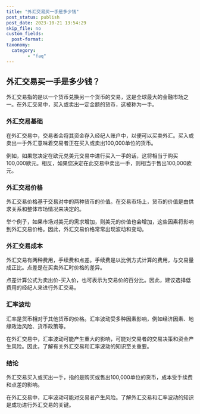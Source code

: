 ```yaml
---
title: "外汇交易买一手是多少钱"
post_status: publish
post_date: 2023-10-21 13:54:29
skip_file: no
custom_fields: 
  post-format: 
taxonomy:
  category:
        - "faq"
---
```


## 外汇交易买一手是多少钱？

外汇交易指的是以一个货币兑换另一个货币的交易，这是全球最大的金融市场之一。在外汇交易中，买入或卖出一定金额的货币，这被称为一手。

### 外汇交易基础

在外汇交易中，交易者会将其资金存入经纪人账户中，以便可以买卖外汇。买入或卖出一手外汇意味着交易者正在买入或卖出100,000单位的货币。

例如，如果您决定在欧元兑美元交易中进行买入一手的话，这将相当于购买100,000欧元。相反，如果您决定在此交易中卖出一手，则相当于售出100,000欧元。

### 外汇交易价格

外汇交易价格基于交易对中的两种货币的价值。在交易市场上，货币的价值是由供求关系和整体市场情况来决定的。

举个例子，如果市场对美元的需求增加，则美元的价值也会增加，这些因素将影响到外汇交易价格。因此，外汇交易价格常常出现波动和变动。

### 外汇交易成本

外汇交易有两种费用，手续费和点差。手续费是以比例方式计算的费用，与交易量成正比。点差是在买卖外汇时价格的差异。

点差计算公式为卖出价-买入价，也可表示为交易价的百分比。因此，建议选择低费用的经纪人来进行外汇交易。

### 汇率波动

汇率是货币相对于其他货币的价格。汇率波动受多种因素影响，例如经济因素、地缘政治风险、货币政策等。

在外汇交易中，汇率波动可能产生重大的影响，可能对交易者的交易决策和资金产生风险。因此，了解有关外汇交易和汇率波动的知识至关重要。

### 结论

外汇交易买入或买出一手，指的是购买或售出100,000单位的货币，成本受手续费和点差的影响。

在外汇交易中，汇率波动可能对交易者产生风险。了解外汇交易和汇率波动的知识是成功进行外汇交易的关键。

